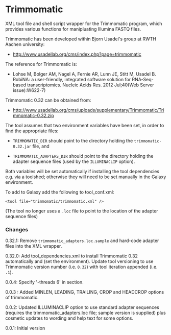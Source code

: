 Trimmomatic
===========

XML tool file and shell script wrapper for the Trimmomatic program, which provides
various functions for manipluating Illumina FASTQ files.

Trimmomatic has been developed within Bjorn Usadel's group at RWTH Aachen university:

 * <http://www.usadellab.org/cms/index.php?page=trimmomatic>

The reference for Trimmomatic is:

 * Lohse M, Bolger AM, Nagel A, Fernie AR, Lunn JE, Stitt M, Usadel B. RobiNA: a
   user-friendly, integrated software solution for RNA-Seq-based transcriptomics.
   Nucleic Acids Res. 2012 Jul;40(Web Server issue):W622-7)

Trimmomatic 0.32 can be obtained from:

 * <http://www.usadellab.org/cms/uploads/supplementary/Trimmomatic/Trimmomatic-0.32.zip>

The tool assumes that two environment variables have been set, in order to find the
appropriate files:

 * `TRIMMOMATIC_DIR` should point to the directory holding the
   `trimmomatic-0.32.jar` file, and

 * `TRIMMOMATIC_ADAPTERS_DIR` should point to the directory holding the adapter
    sequence files (used by the `ILLUMINACLIP` option).

Both variables will be set automatically if installing the tool dependencies e.g. via
a toolshed; otherwise they will need to be set manually in the Galaxy environment.

To add to Galaxy add the following to tool_conf.xml:

    <tool file="trimmomatic/trimmomatic.xml" />

(The tool no longer uses a `.loc` file to point to the location of the adapter
sequence files)

### Changes ###

0.32.1: Remove `trimmomatic_adapters.loc.sample` and hard-code adapter files into
        the XML wrapper.

0.32.0: Add tool_dependencies.xml to install Trimmomatic 0.32 automatically and
        (set the environment). Update tool versioning to use Trimmomatic version
	number (i.e. `0.32`) with tool iteration appended (i.e. `.1`).

0.0.4: Specify '-threads 6' in <command> section.

0.0.3 : Added MINLEN, LEADING, TRAILING, CROP and HEADCROP options of trimmomatic.

0.0.2: Updated ILLUMINACLIP option to use standard adapter sequences (requires the
       trimmomatic_adapters.loc file; sample version is supplied) plus cosmetic
       updates to wording and help text for some options.

0.0.1: Initial version

